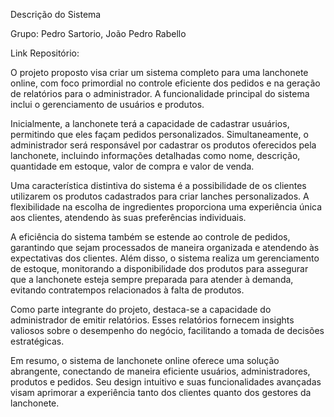 Descrição do Sistema

Grupo: Pedro Sartorio, João Pedro Rabello

Link Repositório:

O projeto proposto visa criar um sistema completo para uma lanchonete online, com foco primordial no controle eficiente dos pedidos e na geração de relatórios para o administrador. A funcionalidade principal do sistema inclui o gerenciamento de usuários e produtos.

Inicialmente, a lanchonete terá a capacidade de cadastrar usuários, permitindo que eles façam pedidos personalizados. Simultaneamente, o administrador será responsável por cadastrar os produtos oferecidos pela lanchonete, incluindo informações detalhadas como nome, descrição, quantidade em estoque, valor de compra e valor de venda.

Uma característica distintiva do sistema é a possibilidade de os clientes utilizarem os produtos cadastrados para criar lanches personalizados. A flexibilidade na escolha de ingredientes proporciona uma experiência única aos clientes, atendendo às suas preferências individuais.

A eficiência do sistema também se estende ao controle de pedidos, garantindo que sejam processados de maneira organizada e atendendo às expectativas dos clientes. Além disso, o sistema realiza um gerenciamento de estoque, monitorando a disponibilidade dos produtos para assegurar que a lanchonete esteja sempre preparada para atender à demanda, evitando contratempos relacionados à falta de produtos.

Como parte integrante do projeto, destaca-se a capacidade do administrador de emitir relatórios. Esses relatórios fornecem insights valiosos sobre o desempenho do negócio, facilitando a tomada de decisões estratégicas.

Em resumo, o sistema de lanchonete online oferece uma solução abrangente, conectando de maneira eficiente usuários, administradores, produtos e pedidos. Seu design intuitivo e suas funcionalidades avançadas visam aprimorar a experiência tanto dos clientes quanto dos gestores da lanchonete.
